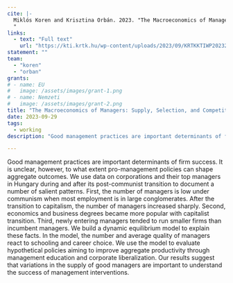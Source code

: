```yaml
---
cite: |-
  Miklós Koren and Krisztina Orbán. 2023. "The Macroeconomics of Managers: Supply, Selection, and Competition
  "
links:
  - text: "Full text"
    url: "https://kti.krtk.hu/wp-content/uploads/2023/09/KRTKKTIWP202329.pdf"
statement: ""
team:
  - "koren"
  - "orban"
grants:
# - name: EU
#   image: /assets/images/grant-1.png
# - name: Nemzeti
#   image: /assets/images/grant-2.png
title: "The Macroeconomics of Managers: Supply, Selection, and Competition\n"
date: 2023-09-29
tags:
  - working
description: "Good management practices are important determinants of firm success. It is unclear, however, to what extent pro-management policies can shape aggregate outcomes. We use data on corporations and their top managers in Hungary during and after its post-communist transition to document a number of salient patterns. First, the number of managers is low under communism when most employment is in large conglomerates. After the transition to capitalism, the number of managers increased sharply. Second, economics and business degrees became more popular with capitalist transition. Third, newly entering managers tended to run smaller firms than incumbent managers. We build a dynamic equilibrium model to explain these facts. In the model, the number and average quality of managers react to schooling and career choice. We use the model to evaluate hypothetical policies aiming to improve aggregate productivity through management education and corporate liberalization. Our results suggest that variations in the supply of good managers are important to understand the success of management interventions.\n"

---
```


Good management practices are important determinants of firm success. It is unclear, however, to what extent pro-management policies can shape aggregate outcomes. We use data on corporations and their top managers in Hungary during and after its post-communist transition to document a number of salient patterns. First, the number of managers is low under communism when most employment is in large conglomerates. After the transition to capitalism, the number of managers increased sharply. Second, economics and business degrees became more popular with capitalist transition. Third, newly entering managers tended to run smaller firms than incumbent managers. We build a dynamic equilibrium model to explain these facts. In the model, the number and average quality of managers react to schooling and career choice. We use the model to evaluate hypothetical policies aiming to improve aggregate productivity through management education and corporate liberalization. Our results suggest that variations in the supply of good managers are important to understand the success of management interventions.

